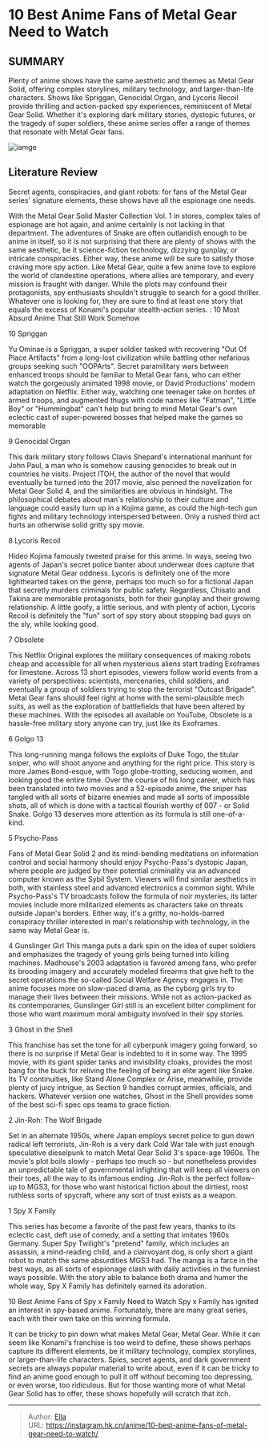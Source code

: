 # 10 Best Anime Fans of Metal Gear Need to Watch


## SUMMARY 


 Plenty of anime shows have the same aesthetic and themes as Metal Gear Solid, offering complex storylines, military technology, and larger-than-life characters. 
 Shows like Spriggan, Genocidal Organ, and Lycoris Recoil provide thrilling and action-packed spy experiences, reminiscent of Metal Gear Solid. 
 Whether it&#39;s exploring dark military stories, dystopic futures, or the tragedy of super soldiers, these anime series offer a range of themes that resonate with Metal Gear fans. 

![iamge](https://static1.srcdn.com/wordpress/wp-content/uploads/2023/10/mgslike-banner.jpg)

## Literature Review

Secret agents, conspiracies, and giant robots: for fans of the Metal Gear series&#39; signature elements, these shows have all the espionage one needs.




With the Metal Gear Solid Master Collection Vol. 1 in stores, complex tales of espionage are hot again, and anime certainly is not lacking in that department. The adventures of Snake are often outlandish enough to be anime in itself, so it is not surprising that there are plenty of shows with the same aesthetic, be it science-fiction technology, dizzying gunplay, or intricate conspiracies. Either way, these anime will be sure to satisfy those craving more spy action.
Like Metal Gear, quite a few anime love to explore the world of clandestine operations, where allies are temporary, and every mission is fraught with danger. While the plots may confound their protagonists, spy enthusiasts shouldn&#39;t struggle to search for a good thriller. Whatever one is looking for, they are sure to find at least one story that equals the excess of Konami&#39;s popular stealth-action series.
 : 10 Most Absurd Anime That Still Work Somehow









 








 10  Spriggan 
        

Yu Ominae is a Spriggan, a super soldier tasked with recovering &#34;Out Of Place Artifacts&#34; from a long-lost civilization while battling other nefarious groups seeking such &#34;OOPArts&#34;. Secret paramilitary wars between enhanced troops should be familiar to Metal Gear fans, who can either watch the gorgeously animated 1998 movie, or David Productions&#39; modern adaptation on Netflix. Either way, watching one teenager take on hordes of armed troops, and augmented thugs with code names like &#34;Fatman&#34;, &#34;Little Boy&#34; or &#34;Hummingbat&#34; can&#39;t help but bring to mind Metal Gear&#39;s own eclectic cast of super-powered bosses that helped make the games so memorable





 9  Genocidal Organ 
        

This dark military story follows Clavis Shepard&#39;s international manhunt for John Paul, a man who is somehow causing genocides to break out in countries he visits. Project ITOH, the author of the novel that would eventually be turned into the 2017 movie, also penned the novelization for Metal Gear Solid 4, and the similarities are obvious in hindsight. The philosophical debates about man&#39;s relationship to their culture and language could easily turn up in a Kojima game, as could the high-tech gun fights and military technology interspersed between. Only a rushed third act hurts an otherwise solid gritty spy movie.





 8  Lycoris Recoil 
        

Hideo Kojima famously tweeted praise for this anime. In ways, seeing two agents of Japan&#39;s secret police banter about underwear does capture that signature Metal Gear oddness. Lycoris is definitely one of the more lighthearted takes on the genre, perhaps too much so for a fictional Japan that secretly murders criminals for public safety. Regardless, Chisato and Takina are memorable protagonists, both for their gunplay and their growing relationship. A little goofy, a little serious, and with plenty of action, Lycoris Recoil is definitely the &#34;fun&#34; sort of spy story about stopping bad guys on the sly, while looking good.





 7  Obsolete 
        

This Netflix Original explores the military consequences of making robots cheap and accessible for all when mysterious aliens start trading Exoframes for limestone. Across 13 short episodes, viewers follow world events from a variety of perspectives: scientists, mercenaries, child soldiers, and eventually a group of soldiers trying to stop the terrorist &#34;Outcast Brigade&#34;. Metal Gear fans should feel right at home with the semi-plausible mech suits, as well as the exploration of battlefields that have been altered by these machines. With the episodes all available on YouTube, Obsolete is a hassle-free military story anyone can try, just like its Exoframes.





 6  Golgo 13 
        

This long-running manga follows the exploits of Duke Togo, the titular sniper, who will shoot anyone and anything for the right price. This story is more James Bond-esque, with Togo globe-trotting, seducing women, and looking good the entire time. Over the course of his long career, which has been translated into two movies and a 52-episode anime, the sniper has tangled with all sorts of bizarre enemies and made all sorts of impossible shots, all of which is done with a tactical flourish worthy of 007 - or Solid Snake. Golgo 13 deserves more attention as its formula is still one-of-a-kind.





 5  Psycho-Pass 
        

Fans of Metal Gear Solid 2 and its mind-bending meditations on information control and social harmony should enjoy Psycho-Pass&#39;s dystopic Japan, where people are judged by their potential criminality via an advanced computer known as the Sybil System. Viewers will find similar aesthetics in both, with stainless steel and advanced electronics a common sight. While Psycho-Pass&#39;s TV broadcasts follow the formula of noir mysteries, its latter movies include more militarized elements as characters take on threats outside Japan&#39;s borders. Either way, it&#39;s a gritty, no-holds-barred conspiracy thriller interested in man&#39;s relationship with technology, in the same way Metal Gear is.





 4  Gunslinger Girl 
This manga puts a dark spin on the idea of super soldiers and emphasizes the tragedy of young girls being turned into killing machines. Madhouse&#39;s 2003 adaptation is favored among fans, who prefer its brooding imagery and accurately modeled firearms that give heft to the secret operations the so-called Social Welfare Agency engages in. The anime focuses more on slow-paced drama, as the cyborg girls try to manage their lives between their missions. While not as action-packed as its contemporaries, Gunslinger Girl still is an excellent bitter compliment for those who want maximum moral ambiguity involved in their spy stories.





 3  Ghost in the Shell 
        

This franchise has set the tone for all cyberpunk imagery going forward, so there is no surprise if Metal Gear is indebted to it in some way. The 1995 movie, with its giant spider tanks and invisibility cloaks, provides the most bang for the buck for reliving the feeling of being an elite agent like Snake. Its TV continuities, like Stand Alone Complex or Arise, meanwhile, provide plenty of juicy intrigue, as Section 9 handles corrupt armies, officials, and hackers. Whatever version one watches, Ghost in the Shell provides some of the best sci-fi spec ops teams to grace fiction.





 2  Jin-Roh: The Wolf Brigade 
        

Set in an alternate 1950s, where Japan employs secret police to gun down radical left terrorists, Jin-Roh is a very dark Cold War tale with just enough speculative dieselpunk to match Metal Gear Solid 3&#39;s space-age 1960s. The movie&#39;s plot boils slowly - perhaps too much so - but nonetheless provides an unpredictable tale of governmental infighting that will keep all viewers on their toes, all the way to its infamous ending. Jin-Roh is the perfect follow-up to MGS3, for those who want historical fiction about the dirtiest, most ruthless sorts of spycraft, where any sort of trust exists as a weapon.





 1  Spy X Family 
        

This series has become a favorite of the past few years, thanks to its eclectic cast, deft use of comedy, and a setting that imitates 1960s Germany. Super Spy Twilight&#39;s &#34;pretend&#34; family, which includes an assassin, a mind-reading child, and a clairvoyant dog, is only short a giant robot to match the same absurdities MGS3 had. The manga is a farce in the best ways, as all sorts of espionage clash with daily activities in the funniest ways possible. With the story able to balance both drama and humor the whole way, Spy X Family has definitely earned its adoration.
            
 
 10 Best Anime Fans of Spy x Family Need to Watch 
Spy x Family has ignited an interest in spy-based anime. Fortunately, there are many great series, each with their own take on this winning formula.



It can be tricky to pin down what makes Metal Gear, Metal Gear. While it can seem like Konami&#39;s franchise is too weird to define, these shows perhaps capture its different elements, be it military technology, complex storylines, or larger-than-life characters. Spies, secret agents, and dark government secrets are always popular material to write about, even if it can be tricky to find an anime good enough to pull it off without becoming too depressing, or even worse, too ridiculous. But for those wanting more of what Metal Gear Solid has to offer, these shows hopefully will scratch that itch. 

---

> Author: [Ella](https://instagram.hk.cn/)  
> URL: https://instagram.hk.cn/anime/10-best-anime-fans-of-metal-gear-need-to-watch/  

